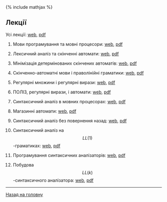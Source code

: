 <!--RELEASE-->

{% include mathjax %}

## Лекції

Усі лекції: [web](md/00.md), [pdf](tex/00.pdf)

1. Мови програмування та мовні процесори: [web](md/01.md), [pdf](tex/01.pdf)

2. Лексичний аналіз та скінченні автомати: [web](md/02.md), [pdf](tex/02.pdf)

3. Мінімізація детермінованих скінчених автоматів: [web](md/03.md), [pdf](tex/03.pdf)

4. Скінченно-автоматні мови і праволінійні граматики: [web](md/04.md), [pdf](tex/04.pdf)

5. Регулярні множини і регулярні вирази: [web](md/05.md), [pdf](tex/05.pdf)

6. ПОЛІЗ, регулярні вирази, і автомати: [web](md/06.md), [pdf](tex/06.pdf)

7. Синтаксичний аналіз в мовних процесорах: [web](md/07.md), [pdf](tex/07.pdf)

8. Магазинні автомати: [web](md/08.md), [pdf](tex/08.pdf)

9. Синтаксичний аналіз без повернення назад: [web](md/09.md), [pdf](tex/09.pdf)

10. Синтаксичний аналіз на $$LL(1)$$-граматиках: [web](md/10.md), [pdf](tex/10.pdf)

11. Програмування синтаксичних аналізаторів: [web](md/11.md), [pdf](tex/11.pdf)

12. Побудова $$LL(k)$$-синтаксичного аналізатора: [web](md/12.md), [pdf](tex/12.pdf)

---

[Назад на головну](../README.md)